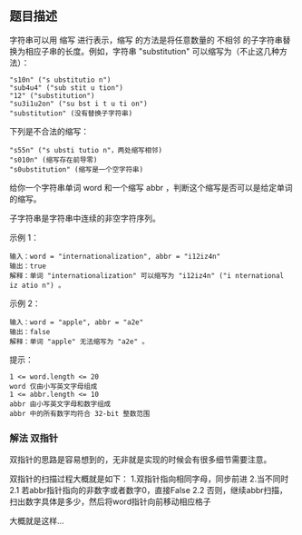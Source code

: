 ## 题目描述
字符串可以用 缩写 进行表示，缩写 的方法是将任意数量的 不相邻 的子字符串替换为相应子串的长度。例如，字符串 "substitution" 可以缩写为（不止这几种方法）：
```
"s10n" ("s ubstitutio n")
"sub4u4" ("sub stit u tion")
"12" ("substitution")
"su3i1u2on" ("su bst i t u ti on")
"substitution" (没有替换子字符串)
```
下列是不合法的缩写：
```
"s55n" ("s ubsti tutio n"，两处缩写相邻)
"s010n" (缩写存在前导零)
"s0ubstitution" (缩写是一个空字符串)
```
给你一个字符串单词 word 和一个缩写 abbr ，判断这个缩写是否可以是给定单词的缩写。

子字符串是字符串中连续的非空字符序列。

示例 1：
```
输入：word = "internationalization", abbr = "i12iz4n"
输出：true
解释：单词 "internationalization" 可以缩写为 "i12iz4n" ("i nternational iz atio n") 。
```
示例 2：
```
输入：word = "apple", abbr = "a2e"
输出：false
解释：单词 "apple" 无法缩写为 "a2e" 。
```

提示：
```
1 <= word.length <= 20
word 仅由小写英文字母组成
1 <= abbr.length <= 10
abbr 由小写英文字母和数字组成
abbr 中的所有数字均符合 32-bit 整数范围
```

### 解法 双指针
双指针的思路是容易想到的，无非就是实现的时候会有很多细节需要注意。

双指针的扫描过程大概就是如下：
1.双指针指向相同字母，同步前进
2.当不同时
    2.1 若abbr指针指向的非数字或者数字0，直接False
    2.2 否则，继续abbr扫描，扫出数字具体是多少，然后将word指针向前移动相应格子
    
大概就是这样… 